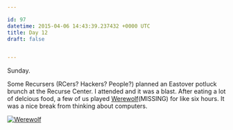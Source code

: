 ```yaml
---

id: 97
datetime: 2015-04-06 14:43:39.237432 +0000 UTC
title: Day 12
draft: false


---
```


Sunday.

Some Recursers (RCers? Hackers? People?) planned an Eastover potluck brunch at the Recurse Center. I attended and it was a blast. After eating a lot of delcious food, a few of us played [Werewolf](https://en.wikipedia.org/wiki/Mafia_%!p(MISSING)arty_game%!)(MISSING) for like six hours. It was a nice break from thinking about computers.

<a href="https://www.flickr.com/photos/icco/16434817903" title="Werewolf by Nat Welch, on Flickr"><img src="https://farm9.staticflickr.com/8747/16434817903_670ae05793_z.jpg" alt="Werewolf"></a>

